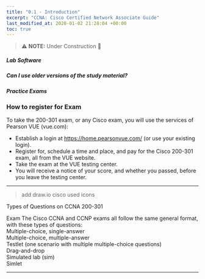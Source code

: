 ```yaml
---
title: "0.1 - Introduction"
excerpt: "CCNA: Cisco Certified Network Associate Guide"
last_modified_at: 2020-01-02 21:28:04 +00:00
toc: true
---
```


> :warning: **NOTE:**  Under Construction :construction:

##### Lab Software

##### Can I use older versions of the study material?

##### Practice Exams

### How to register for Exam

To take the 200-301 exam, or any Cisco exam, you will use the services of Pearson VUE (vue.com):
* Establish a login at https://home.pearsonvue.com/ (or use your existing login).
* Register for, schedule a time and place, and pay for the Cisco 200-301 exam, all from the VUE website.
* Take the exam at the VUE testing center.
* You will receive a notice of your score, and whether you passed, before you leave the testing center.

--------------------------------------------------------------------------------

> add draw.io cisco used icons


Types of Questions on CCNA 200-301

Exam The Cisco CCNA and CCNP exams all follow the same general format, with these types of questions:  
Multiple-choice, single-answer  
Multiple-choice, multiple-answer  
Testlet (one scenario with multiple multiple-choice questions)  
Drag-and-drop  
Simulated lab (sim)  
Simlet

--------------------------------------------------------------------------------
